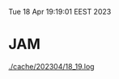 Tue 18 Apr 19:19:01 EEST 2023
# JAM
<a href='./cache/202304/18_19.log'>./cache/202304/18_19.log</a>
